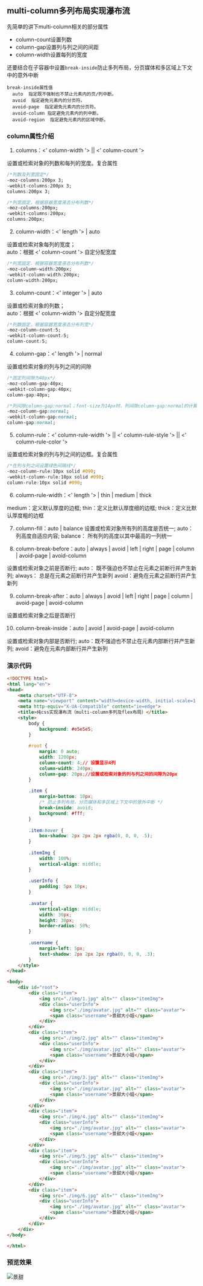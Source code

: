 ## multi-column多列布局实现瀑布流
先简单的讲下multi-column相关的部分属性
* column-count设置列数  
* column-gap设置列与列之间的间距  
* column-width设置每列的宽度  

还要结合在子容器中设置`break-inside`防止多列布局，分页媒体和多区域上下文中的意外中断  
```
break-inside属性值
  auto  指定既不强制也不禁止元素内的页/列中断。
  avoid  指定避免元素内的分页符。
  avoid-page  指定避免元素内的分页符。
  avoid-column 指定避免元素内的列中断。
  avoid-region  指定避免元素内的区域中断。
```
### column属性介绍
1. columns：<' column-width '> || <' column-count '>

设置或检索对象的列数和每列的宽度。复合属性
```css
/*列数及列宽固定*/
-moz-columns:200px 3;
-webkit-columns:200px 3;
columns:200px 3;

/*列宽固定，根据容器宽度液态分布列数*/
-moz-columns:200px;
-webkit-columns:200px;
columns:200px;
```

2. column-width：<' length '> | auto

设置或检索对象每列的宽度；  
auto：根据 <' column-count '> 自定分配宽度  
```css
/*列宽固定，根据容器宽度液态分布列数*/
-moz-column-width:200px;
-webkit-column-width:200px;
column-width:200px;
```

3. column-count：<' integer '> | auto

设置或检索对象的列数；  
auto：根据 <' column-width '> 自定分配宽度  
```css
/*列数固定，根据容器宽度液态分布列宽*/
-moz-column-count:5;
-webkit-column-count:5;
column-count:5;
```

4. column-gap：<' length '> | normal

设置或检索对象的列与列之间的间隙
```css
/*固定列间隙为40px*/
-moz-column-gap:40px;
-webkit-column-gap:40px;
column-gap:40px;

/*列间隙column-gap:normal；font-size为14px时，列间隙column-gap:normal的计算值也为14px*/
-moz-column-gap:normal;
-webkit-column-gap:normal;
column-gap:normal;
```

5. column-rule：<' column-rule-width '> || <' column-rule-style '> || <' column-rule-color '>

设置或检索对象的列与列之间的边框。复合属性  
```css
/*在列与列之间设置绿色间隔线*/
-moz-column-rule:10px solid #090;
-webkit-column-rule:10px solid #090;
column-rule:10px solid #090;
```

6. column-rule-width：<' length '> | thin | medium | thick

medium：定义默认厚度的边框;
thin：定义比默认厚度细的边框;
thick：定义比默认厚度粗的边框

7. column-fill：auto | balance
设置或检索对象所有列的高度是否统一;
auto： 列高度自适应内容;
balance： 所有列的高度以其中最高的一列统一

8. column-break-before：auto | always | avoid | left | right | page | column | avoid-page | avoid-column

设置或检索对象之前是否断行;
auto： 既不强迫也不禁止在元素之前断行并产生新列;
always： 总是在元素之前断行并产生新列
avoid：避免在元素之前断行并产生新列

9. column-break-after：auto | always | avoid | left | right | page | column | avoid-page | avoid-column

设置或检索对象之后是否断行

10. column-break-inside：auto | avoid | avoid-page | avoid-column

设置或检索对象内部是否断行;
auto：既不强迫也不禁止在元素内部断行并产生新列;
avoid：避免在元素内部断行并产生新列

### 演示代码
```html
<!DOCTYPE html>
<html lang="en">
<head>
    <meta charset="UTF-8">
    <meta name="viewport" content="width=device-width, initial-scale=1.0">
    <meta http-equiv="X-UA-Compatible" content="ie=edge">
    <title>纯css实现瀑布流（multi-column多列及flex布局）</title>
    <style>
        body {
            background: #e5e5e5;
        }
        
        #root {
            margin: 0 auto;
            width: 1200px;
            column-count: 4;// 设置显示4列
            column-width: 240px;
            column-gap: 20px;//设置或检索对象的列与列之间的间隙为20px
        }
        
        .item {
            margin-bottom: 10px;
            /* 防止多列布局，分页媒体和多区域上下文中的意外中断 */
            break-inside: avoid;
            background: #fff;
        }
        
        .item:hover {
            box-shadow: 2px 2px 2px rgba(0, 0, 0, .5);
        }
        
        .itemImg {
            width: 100%;
            vertical-align: middle;
        }
        
        .userInfo {
            padding: 5px 10px;
        }
        
        .avatar {
            vertical-align: middle;
            width: 30px;
            height: 30px;
            border-radius: 50%;
        }
        
        .username {
            margin-left: 5px;
            text-shadow: 2px 2px 2px rgba(0, 0, 0, .3);
        }
    </style>
</head>

<body>
    <div id="root">
        <div class="item">
            <img src="./img/1.jpg" alt="" class="itemImg">
            <div class="userInfo">
                <img src="./img/avatar.jpg" alt="" class="avatar">
                <span class="username">景甜大小姐</span>
            </div>
        </div>
        <div class="item">
            <img src="./img/2.jpg" alt="" class="itemImg">
            <div class="userInfo">
                <img src="./img/avatar.jpg" alt="" class="avatar">
                <span class="username">景甜大小姐</span>
            </div>
        </div>
        <div class="item">
            <img src="./img/3.jpg" alt="" class="itemImg">
            <div class="userInfo">
                <img src="./img/avatar.jpg" alt="" class="avatar">
                <span class="username">景甜大小姐</span>
            </div>
        </div>
        <div class="item">
            <img src="./img/4.jpg" alt="" class="itemImg">
            <div class="userInfo">
                <img src="./img/avatar.jpg" alt="" class="avatar">
                <span class="username">景甜大小姐</span>
            </div>
        </div>
        <div class="item">
            <img src="./img/5.jpg" alt="" class="itemImg">
            <div class="userInfo">
                <img src="./img/avatar.jpg" alt="" class="avatar">
                <span class="username">景甜大小姐</span>
            </div>
        </div>
        <div class="item">
            <img src="./img/6.jpg" alt="" class="itemImg">
            <div class="userInfo">
                <img src="./img/avatar.jpg" alt="" class="avatar">
                <span class="username">景甜大小姐</span>
            </div>
        </div>
    </div>
</body>

</html>
```

### 预览效果
![景甜](http://p3nqtyvgo.bkt.clouddn.com/css_pubuliu.png)